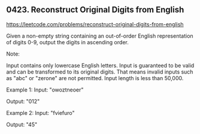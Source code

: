 ## 0423. Reconstruct Original Digits from English

https://leetcode.com/problems/reconstruct-original-digits-from-english

Given a non-empty string containing an out-of-order English representation of digits 0-9, output the digits in ascending order.

Note:

Input contains only lowercase English letters.
Input is guaranteed to be valid and can be transformed to its original digits. That means invalid inputs such as "abc" or "zerone" are not permitted.
Input length is less than 50,000.

Example 1:
Input: "owoztneoer"

Output: "012"

Example 2:
Input: "fviefuro"

Output: "45"
